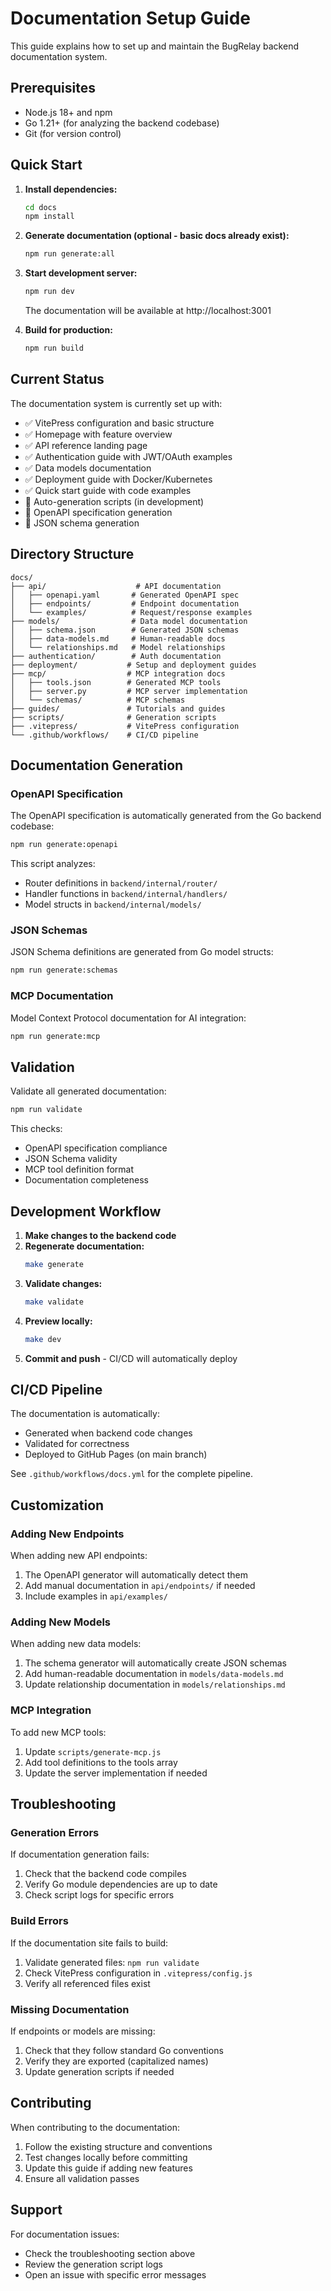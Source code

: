 # Documentation Setup Guide

This guide explains how to set up and maintain the BugRelay backend documentation system.

## Prerequisites

- Node.js 18+ and npm
- Go 1.21+ (for analyzing the backend codebase)
- Git (for version control)

## Quick Start

1. **Install dependencies:**
   ```bash
   cd docs
   npm install
   ```

2. **Generate documentation (optional - basic docs already exist):**
   ```bash
   npm run generate:all
   ```

3. **Start development server:**
   ```bash
   npm run dev
   ```
   The documentation will be available at http://localhost:3001

4. **Build for production:**
   ```bash
   npm run build
   ```

## Current Status

The documentation system is currently set up with:
- ✅ VitePress configuration and basic structure
- ✅ Homepage with feature overview
- ✅ API reference landing page
- ✅ Authentication guide with JWT/OAuth examples
- ✅ Data models documentation
- ✅ Deployment guide with Docker/Kubernetes
- ✅ Quick start guide with code examples
- 🔄 Auto-generation scripts (in development)
- 🔄 OpenAPI specification generation
- 🔄 JSON schema generation

## Directory Structure

```
docs/
├── api/                    # API documentation
│   ├── openapi.yaml       # Generated OpenAPI spec
│   ├── endpoints/         # Endpoint documentation
│   └── examples/          # Request/response examples
├── models/                # Data model documentation
│   ├── schema.json        # Generated JSON schemas
│   ├── data-models.md     # Human-readable docs
│   └── relationships.md   # Model relationships
├── authentication/        # Auth documentation
├── deployment/           # Setup and deployment guides
├── mcp/                  # MCP integration docs
│   ├── tools.json        # Generated MCP tools
│   ├── server.py         # MCP server implementation
│   └── schemas/          # MCP schemas
├── guides/               # Tutorials and guides
├── scripts/              # Generation scripts
├── .vitepress/           # VitePress configuration
└── .github/workflows/    # CI/CD pipeline
```

## Documentation Generation

### OpenAPI Specification

The OpenAPI specification is automatically generated from the Go backend codebase:

```bash
npm run generate:openapi
```

This script analyzes:
- Router definitions in `backend/internal/router/`
- Handler functions in `backend/internal/handlers/`
- Model structs in `backend/internal/models/`

### JSON Schemas

JSON Schema definitions are generated from Go model structs:

```bash
npm run generate:schemas
```

### MCP Documentation

Model Context Protocol documentation for AI integration:

```bash
npm run generate:mcp
```

## Validation

Validate all generated documentation:

```bash
npm run validate
```

This checks:
- OpenAPI specification compliance
- JSON Schema validity
- MCP tool definition format
- Documentation completeness

## Development Workflow

1. **Make changes to the backend code**
2. **Regenerate documentation:**
   ```bash
   make generate
   ```
3. **Validate changes:**
   ```bash
   make validate
   ```
4. **Preview locally:**
   ```bash
   make dev
   ```
5. **Commit and push** - CI/CD will automatically deploy

## CI/CD Pipeline

The documentation is automatically:
- Generated when backend code changes
- Validated for correctness
- Deployed to GitHub Pages (on main branch)

See `.github/workflows/docs.yml` for the complete pipeline.

## Customization

### Adding New Endpoints

When adding new API endpoints:
1. The OpenAPI generator will automatically detect them
2. Add manual documentation in `api/endpoints/` if needed
3. Include examples in `api/examples/`

### Adding New Models

When adding new data models:
1. The schema generator will automatically create JSON schemas
2. Add human-readable documentation in `models/data-models.md`
3. Update relationship documentation in `models/relationships.md`

### MCP Integration

To add new MCP tools:
1. Update `scripts/generate-mcp.js`
2. Add tool definitions to the tools array
3. Update the server implementation if needed

## Troubleshooting

### Generation Errors

If documentation generation fails:
1. Check that the backend code compiles
2. Verify Go module dependencies are up to date
3. Check script logs for specific errors

### Build Errors

If the documentation site fails to build:
1. Validate generated files: `npm run validate`
2. Check VitePress configuration in `.vitepress/config.js`
3. Verify all referenced files exist

### Missing Documentation

If endpoints or models are missing:
1. Check that they follow standard Go conventions
2. Verify they are exported (capitalized names)
3. Update generation scripts if needed

## Contributing

When contributing to the documentation:
1. Follow the existing structure and conventions
2. Test changes locally before committing
3. Update this guide if adding new features
4. Ensure all validation passes

## Support

For documentation issues:
- Check the troubleshooting section above
- Review the generation script logs
- Open an issue with specific error messages